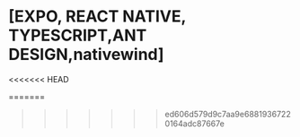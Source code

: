 # [EXPO, REACT NATIVE, TYPESCRIPT,ANT DESIGN,nativewind]

<<<<<<< HEAD

=======


>>>>>>> ed606d579d9c7aa9e68819367220164adc87667e

